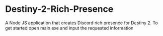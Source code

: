 # Destiny-2-Rich-Presence
A Node JS application that creates Discord rich presence for Destiny 2.
To get started open main.exe and input the requested information
